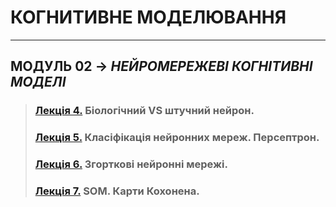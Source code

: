 # **КОГНИТИВНЕ МОДЕЛЮВАННЯ**
***
## **МОДУЛЬ 02** -> *НЕЙРОМЕРЕЖЕВІ КОГНІТИВНІ МОДЕЛІ*
>### **[Лекція 4.](/01_LEC/Modulo_2/2020_CM_Lec_04_.pdf) Біологічний VS  штучний нейрон**.  
>### **[Лекція 5.](/01_LEC/Modulo_2/2020_CM_Lec_05_.pdf) Класіфікація нейронних мереж. Персептрон.**  
>### **[Лекція 6.](/01_LEC/Modulo_2/2020_CM_Lec_06_.pdf) Згорткові нейронні мережі.**  
>### **[Лекція 7.](/01_LEC/Modulo_2/2020_CM_Lec_07_.pdf) SOM. Карти Кохонена.**  
